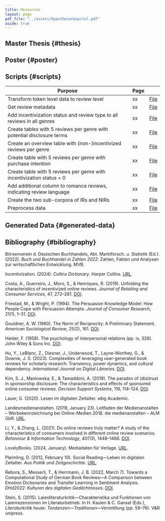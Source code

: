 ```yaml
---
title: Resources
layout: page
pdf_file: "../assets/Hypothesenkapitel.pdf"
aside: true
---
```


## Master Thesis {#thesis}


## Poster {#poster}


## Scripts {#scripts}

| Purpose | Page | |
| --- | :--- | --- |
| Transform token level data to review level | xx | [File](../Resources/Scripts/createReviewLevelCSV_allGenres.py) | 
| Get review metadata | xx| [File](../Resources/Scripts/getMetadata.py) | 
| Add incentivization status and review type to all reviews in all genres | xx |[File](../Resources/Scripts/addColumns_allGenres.py) | 
| Create tables with 5 reviews per genre with potential disclosure terms | xx| [File](../Resources/Scripts/detectIRs.py) | 
| Create an overview table with (non-)incentivized reviews per genre | xx| [File](../Resources/Scripts/summarizeIncentivizationStatus_allGenres.py) | 
| Create table with 5 reviews per genre with purchase intention | xx| [File](../Resources/Scripts/detectNIRs_approach1DepMatch.py) | 
| Create table with 5 reviews per genre with incentivization status = 0 | xx| [File](../Resources/Scripts/detectNIRs_approach2.py) | 
| Add additional column to romance reviews, indicating review language | xx|[File](../Resources/Scripts/addColumn_Language_romance.py) |
| Create the two sub-corpora of IRs and NIRs | xx| [File](../Resources/Scripts/filterData_romance.py) | 
| Preprocess data | xx| [File](../Resources/Scripts/preprocessData.py) | 


## Generated Data {#generated-data}

## Bibliography {#bibliography}


Börsenverein d. Deutschen Buchhandels, Abt. Marktforsch. u. Statistik (Ed.). (2022). _Buch und Buchhandel in Zahlen 2022_: Zahlen, Fakten und Analysen zur wirtschaftlichen Entwicklung. MVB.

Incentivization. (2024). _Collins Dictionary_. Harper Collins. [URL](https://www.collinsdictionary.com/de/worterbuch/englisch/).

Costa, A., Guerreiro, J., Moro, S., & Henriques, R. (2019). Unfolding the characteristics of incentivized online reviews. _Journal of Retailing and Consumer Services_, 47, 272–281. [DOI](https://doi.org/10.1016/j.jretconser.2018.12.006).

Friestad, M., & Wright, P. (1994). The Persuasion Knowledge Model: How People Cope with Persuasion Attempts. _Journal of Consumer Research_, 21(1), 1–31. [DOI](https://doi.org/10.1086/209380).

Gouldner, A. W. (1960). The Norm of Reciprocity: A Preliminary Statement. _American Sociological Review_, 25(2), 161. [DOI](https://doi.org/10.2307/2092623).

Heider, F. (1958). The psychology of interpersonal relations (pp. ix, 326). John Wiley & Sons Inc. [DOI](https://doi.org/10.1037/10628-000).

Hu, Y., LeBlanc, Z., Diesner, J., Underwood, T., Layne-Worthey, G., & Downie, J. S. (2023). Complexities of leveraging user-generated book reviews for scholarly research: Transiency, power dynamics, and cultural dependency. _International Journal on Digital Libraries_. [DOI](https://doi.org/10.1007/s00799-023-00376-z).

Kim, S. J., Maslowska, E., & Tamaddoni, A. (2019). The paradox of (dis)trust in sponsorship disclosure: The characteristics and effects of sponsored online consumer reviews. _Decision Support Systems_, 116, 114–124. [DOI](https://doi.org/10.1016/j.dss.2018.10.014).

Lauer, G. (2020). Lesen im digitalen Zeitalter. wbg Academic.

Landesmedienanstalten. (2019, January 23). Leitfaden der Medienanstalten – Werbekennzeichnung bei Online-Medien 2018. die medienanstalten – ALM GbR. [URL](https://web.archive.org/web/20190123123317/https://www.die-medienanstalten.de/fileadmin/user_upload/Rechtsgrundlagen/Richtlinien_Leitfaeden/Leitfaden_Medienanstalten_Werbekennzeichnung_Social_Media.pdf).

Li, Y., & Zhang, L. (2021). Do online reviews truly matter? A study of the characteristics of consumers involved in different online review scenarios. _Behaviour & Information Technology_, 40(13), 1448–1466. [DOI](https://doi.org/10.1080/0144929X.2020.1759691).

LovelyBooks. (2024, January). Mediadaten für Verlage. [URL](https://s3-eu-west-1.amazonaws.com/media.lovelybooks.de/LovelyBooks-Mediadaten-Verlage-24-01.pdf).

Pleimling, D. (2012, February 10). Social Reading—Leben im digitalen Zeitalter. _Aus Politik und Zeitgeschichte_. [URL](https://www.bpb.de/shop/zeitschriften/apuz/145378/social-reading-lesen-im-digitalen-zeitalter/).

Rebora, S., Messerli, T., & Herrmann, J. B. (2022, March 7). Towards a Computational Study of German Book Reviews—A Comparison between Emotion Dictionaries and Transfer Learning in Sentiment Analysis. _DHd2022: Kulturen des digitalen Gedächtnisses_. [DOI](https://doi.org/10.5281/ZENODO.6328141).

Stein, S. (2015). Laienliteraturkritik—Charakteristika und Funktionen von Laienrezensionen im Literaturbetrieb. In H. Kaulen & C. Gansel (Eds.), _Literaturkritik heute: Tendenzen—Traditionen—Vermittlung_ (pp. 59–76). V&R unipress.